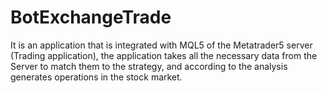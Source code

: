 # BotExchangeTrade

It is an application that is integrated with MQL5 of the Metatrader5 server (Trading application), the application takes all the necessary data from the Server to match them to the strategy, and according to the analysis generates operations in the stock market.
